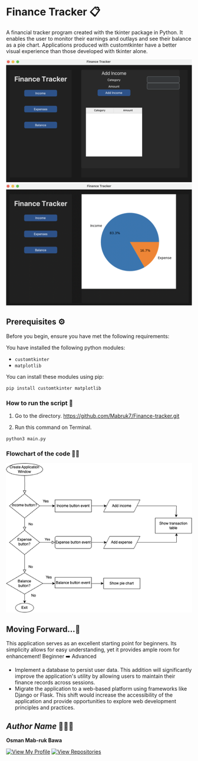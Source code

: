 # Finance Tracker 📋

A financial tracker program created with the tkinter package in Python. It enables the user to monitor their earnings and outlays and see their balance as a pie chart. Applications produced with customtkinter have a better visual experience than those developed with tkinter alone.

<p align="center">
<img width="792" alt="preview" src="Assets/preview.png">
<img width="786" alt="pie_chart" src="Assets/piechart.png">

## Prerequisites ⚙️

Before you begin, ensure you have met the following requirements:

You have installed the following python modules:

- `customtkinter`
- `matplotlib`

You can install these modules using pip:

```
pip install customtkinter matplotlib
```

### How to run the script 🚀

1. Go to the directory. https://github.com/Mabruk7/Finance-tracker.git

2. Run this command on Terminal.

```
python3 main.py
```

### Flowchart of the code 🤹‍♀️

![Finace-tracker drawio](Assets/flowchart.png)

## Moving Forward...🐾

This application serves as an excellent starting point for beginners. Its simplicity allows for easy understanding, yet it provides ample room for enhancement!
Beginner ➡️ Advanced

- Implement a database to persist user data. This addition will significantly improve the application's utility by allowing users to maintain their finance records across sessions.
- Migrate the application to a web-based platform using frameworks like Django or Flask. This shift would increase the accessibility of the application and provide opportunities to explore web development principles and practices.

## _Author Name_ 👩🏻‍💻

**Osman Mab-ruk Bawa**

[![View My Profile](https://img.shields.io/badge/View-My_Profile-green?logo=GitHub)](https://github.com/mabruk7)
[![View Repositories](https://img.shields.io/badge/View-My_Repositories-blue?logo=GitHub)](https://github.com/mabruk7?tab=repositories)
